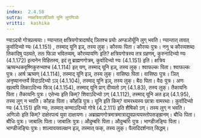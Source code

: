 ```yaml
---
index:  2.4.58
sutra:  ण्यक्षत्रियाऽर्षञितो यूनि लुगणिञोः
vritti:  kashika 
---
```


ण्याऽदयो गोत्रप्रत्ययाः। ण्यान्तात् क्षत्रियगोत्रादार्षाद् ञितश्च प्रयोः अण्डञोर्यूनि लुग् भवति। ण्यान्तात् तावत् कुर्वादिभ्यो ण्यः (4.1.151) , तस्माद् यूनि इञ्, तस्य लुक्। कौरव्यः पिता। कौरव्यः पुत्रः। ननु च कौरव्यशब्दः तिकादिषु पठ्यते, ततः फिञा भवितव्यम्, कौरव्यायणिः इति? क्षत्रियगोत्रस्य तत्र ग्रहणम्, कुरुनादिभ्यो ण्यः (4.1.172) इत्यनेन विहितस्य, इदं तु ब्राह्मणगोत्रम्, कुर्वादिभ्यो ण्यः (4.1.151) इति। क्षत्रिय ऋष्यन्धकवृष्णिकुरुभ्यश्च (4.1.114) इत् यण्, तस्माद् यूनि इञ्, तस्य लुक्। श्वाफल्कः पिता। श्वाफल्कः पुत्रः। आर्ष ऋष्यण् (4.1.114), तस्माद् यूनि इञ्, तस्य लुक्। वासिष्ठः पिता। वासिष्ठः पुत्रः। ञित् अनृष्यानन्तर्ये विदाऽदिभ्यो ऽञ् (4.1.104), तस्माद् यूनि इञ्, तस्य लुक्। बैदः पिता। वैदः पुत्रः। अणः खल्वपि तिकाऽदिभ्यः फिञ् (4.1.154), तस्माद् यूनि प्राग् दीव्यतो ऽण् (4.1.83), तस्य लुक्। तैकायनिः पिता। तैकायनिः पुत्रः। एतेभ्यः इति किम्? शिवाऽदिभ्यो ऽण् (4.1.112), तस्माद् यूनि अत इञ् (4.1.95), तस्य लुग् न भवति। कौहडः पिता। कौहडि पुत्रः। यूनि इति किम्? वामरथ्यस्य छात्राः वामरथाः। कुर्वादिभ्यो ण्यः (4.1.151) इति ण्यः, तस्मात् कण्वाऽदिभ्यो गोत्रे (4.2.111) इति शैषिको ऽण्। तस्य लुग् न भवति। अणिञोः इति किम्? दाक्षेरपत्यं युवा दाक्षायणः। अब्राह्मणगोत्रमात्रमात्राद्युवप्रत्ययस्तोपसङ्ह्रानम्। बौधिः पिता। बौधिः पुत्रः। जाबालिः पिता। जाबालिः पुत्रः। औदुम्बरिः पिता। औदुम्बरिः पुत्रः। भाण्डीजङ्घिः पिता। भाण्डीजङ्घिः पुत्रः। शाल्वावयवलक्षन इञ्, तस्मात् फक्, तस्य लुक्। पैलादिदर्शनात् सिद्धम्।


